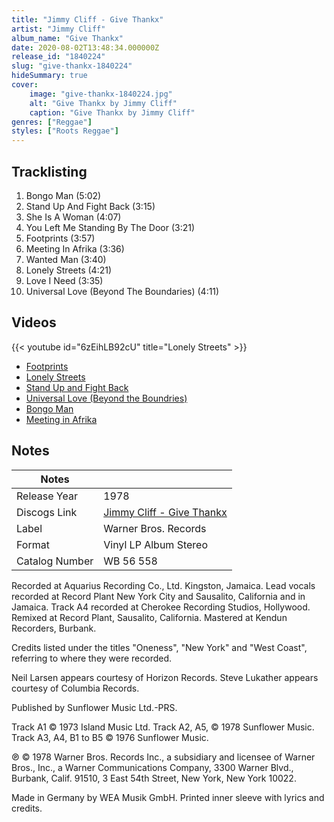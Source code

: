 ```yaml
---
title: "Jimmy Cliff - Give Thankx"
artist: "Jimmy Cliff"
album_name: "Give Thankx"
date: 2020-08-02T13:48:34.000000Z
release_id: "1840224"
slug: "give-thankx-1840224"
hideSummary: true
cover:
    image: "give-thankx-1840224.jpg"
    alt: "Give Thankx by Jimmy Cliff"
    caption: "Give Thankx by Jimmy Cliff"
genres: ["Reggae"]
styles: ["Roots Reggae"]
---
```


## Tracklisting
1. Bongo Man (5:02)
2. Stand Up And Fight Back (3:15)
3. She Is A Woman (4:07)
4. You Left Me Standing By The Door (3:21)
5. Footprints (3:57)
6. Meeting In Afrika (3:36)
7. Wanted Man (3:40)
8. Lonely Streets (4:21)
9. Love I Need (3:35)
10. Universal Love (Beyond The Boundaries) (4:11)




## Videos
{{< youtube id="6zEihLB92cU" title="Lonely Streets" >}}
- [Footprints](https://www.youtube.com/watch?v=sGdGGFgq57U)
- [Lonely Streets](https://www.youtube.com/watch?v=0hhG73h1hGo)
- [Stand Up and Fight Back](https://www.youtube.com/watch?v=qeXeVMvW-ZI)
- [Universal Love (Beyond the Boundries)](https://www.youtube.com/watch?v=dNJmG2a7HP4)
- [Bongo Man](https://www.youtube.com/watch?v=5OiA2L6j7PQ)
- [Meeting in Afrika](https://www.youtube.com/watch?v=-86TPqPogDc)

## Notes
| Notes          |             |
| ---------------| ----------- |
| Release Year   | 1978 |
| Discogs Link   | [Jimmy Cliff - Give Thankx](https://www.discogs.com/release/1840224-Jimmy-Cliff-Give-Thankx) |
| Label          | Warner Bros. Records |
| Format         | Vinyl LP Album Stereo |
| Catalog Number | WB 56 558 |

Recorded at Aquarius Recording Co., Ltd. Kingston, Jamaica.
Lead vocals recorded at Record Plant New York City and Sausalito, California and in Jamaica.
Track A4 recorded at Cherokee Recording Studios, Hollywood. Remixed at Record Plant, Sausalito, California.
Mastered at Kendun Recorders, Burbank.

Credits listed under the titles "Oneness", "New York" and "West Coast", referring to where they were recorded.

Neil Larsen appears courtesy of Horizon Records.
Steve Lukather appears courtesy of Columbia Records.

Published by Sunflower Music Ltd.-PRS.

Track A1 © 1973 Island Music Ltd.
Track A2, A5, © 1978 Sunflower Music.
Track A3, A4, B1 to B5 © 1976 Sunflower Music.

℗ © 1978 Warner Bros. Records Inc., a subsidiary and licensee of Warner Bros., Inc., a Warner Communications Company, 3300 Warner Blvd., Burbank, Calif. 91510, 3 East 54th Street, New York, New York 10022.

Made in Germany by WEA Musik GmbH.
Printed inner sleeve with lyrics and credits.
